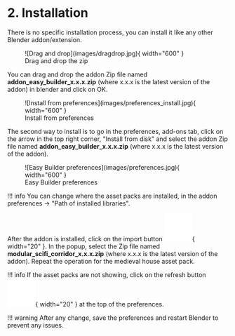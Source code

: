 # 2. Installation

There is no specific installation process, you can install it like any other Blender addon/extension.

<figure markdown>
  ![Drag and drop](images/dragdrop.jpg){ width="600" } 
  <figcaption>Drag and drop the zip</figcaption>
</figure>

You can drag and drop the addon Zip file named **addon_easy_builder_x.x.x.zip** (where x.x.x is the latest version of the addon) in blender and click on OK.

<figure markdown>
  ![Install from preferences](images/preferences_install.jpg){ width="600" } 
  <figcaption>Install from preferences</figcaption>
</figure>

The second way to install is to go in the preferences, add-ons tab, click on the arrow in the top right corner, "Install from disk" and select the addon Zip file named **addon_easy_builder_x.x.x.zip** (where x.x.x is the latest version of the addon).

<figure markdown>
  ![Easy Builder preferences](images/preferences.jpg){ width="600" } 
  <figcaption>Easy Builder preferences</figcaption>
</figure>

!!! info
    You can change where the asset packs are installed, in the addon preferences -> "Path of installed libraries".

After the addon is installed, click on the import button ![Image title](images/import.png){ width="20" }.
In the popup, select the Zip file named **modular_scifi_corridor_x.x.x.zip** (where x.x.x is the latest version of the addon).
Repeat the operation for the medieval house asset pack.


!!! info
    If the asset packs are not showing, click on the refresh button ![Image title](images/refresh.png){ width="20" } at the top of the preferences.

!!! warning
    After any change, save the preferences and restart Blender to prevent any issues.